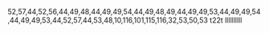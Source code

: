 52,57,44,52,56,44,49,48,44,49,49,54,44,49,48,49,44,49,49,53,44,49,49,54,44,49,49,53,44,52,57,44,53,48,10,116,101,115,116,32,53,50,53
t22t
llllllllll